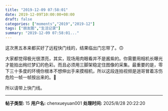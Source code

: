 ```yaml
---
title: "2019-12-09 07:58:01"
date: 2019-12-09T10:00:00+08:00
draft: false
categories: ["moments","2019","2019-12"]
tags: ["朋友圈","生活记录"]
summary: "2019-12-09 07:58:01..."
---
```


这次黑五本来都买好了远程快门线的，结果临出门忘带了。🙃

大家都觉得极光很漂亮，其实，现场用肉眼看并不是酱紫的。你需要用相机长曝光才能拍出绚烂梦幻的色彩。而且必须用三脚架稳定住图像的采集。最重要的是，零下三十多度的环境你根本不想伸出手来摸相机，所以这段连拍视频是逍哥冒着冻伤危险一帧一帧按出来的。🥺

所以请带上快门线。

---

**帖子类型:** 15
**用户名:** chenxueyuan001
**处理时间:** 2025/8/28 20:22:20